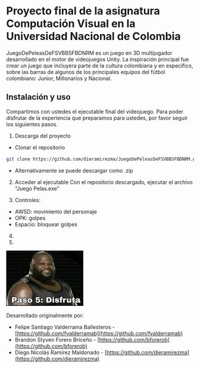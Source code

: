 # Proyecto final de la asignatura Computación Visual en la Universidad Nacional de Colombia

JuegoDePeleasDeFSVBBSFBDNRM es un juego en 3D multijugador desarrollado en el motor de  videojuegos Unity. La inspiración principal fue crear un juego que incluyera parte de la cultura colombiana y en específico, sobre las barras de algunos de los principales equipos del fútbol colombiano: Junior, Millonarios y Nacional.

## Instalación y uso
Compartimos con ustedes el ejecutable final del videojuego. Para poder disfrutar de la experiencia que preparamos para ustedes, por favor seguir los siguientes pasos.

1. Descarga del proyecto
- Clonar el repositorio
```bash
git clone https://github.com/dieramirezma/JuegoDePeleasDeFSVBBSFBDNRM.git
```
- Alternativamente se puede descargar como .zip

2. Acceder al ejecutable
Con el repositorio descargado, ejecutar el archivo "Juego Pelas.exe"

3. Controles:
- AWSD: movimiento del personaje
- OPK: golpes
- Espacio: bloquear golpes

4.

5. 

![alt text](image.png)


Desarrollado originalmente por: 
- Felipe Santiago Valderrama Ballesteros - [https://github.com/fvalderramab](https://github.com/fvalderramab)
- Brandon Styven Forero Briceño - [https://github.com/bforerob](https://github.com/bforerob)
- Diego Nicolás Ramírez Maldonado - [https://github.com/dieramirezma](https://github.com/dieramirezma)


